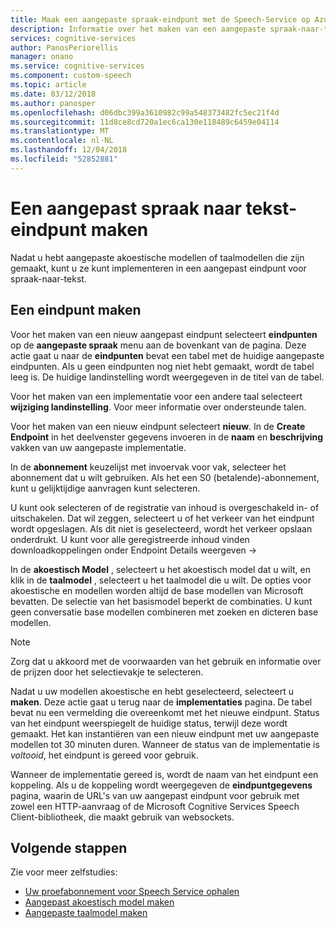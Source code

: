 ```yaml
---
title: Maak een aangepaste spraak-eindpunt met de Speech-Service op Azure | Microsoft Docs
description: Informatie over het maken van een aangepaste spraak-naar-tekst-eindpunt met de Speech-Service in Cognitive Services.
services: cognitive-services
author: PanosPeriorellis
manager: onano
ms.service: cognitive-services
ms.component: custom-speech
ms.topic: article
ms.date: 03/12/2018
ms.author: panosper
ms.openlocfilehash: d06dbc399a3610982c99a548373482fc5ec21f4d
ms.sourcegitcommit: 11d8ce8cd720a1ec6ca130e118489c6459e04114
ms.translationtype: MT
ms.contentlocale: nl-NL
ms.lasthandoff: 12/04/2018
ms.locfileid: "52852881"
---
```

# <a name="create-a-custom-speech-to-text-endpoint"></a>Een aangepast spraak naar tekst-eindpunt maken

Nadat u hebt aangepaste akoestische modellen of taalmodellen die zijn gemaakt, kunt u ze kunt implementeren in een aangepast eindpunt voor spraak-naar-tekst. 

## <a name="create-an-endpoint"></a>Een eindpunt maken
Voor het maken van een nieuw aangepast eindpunt selecteert **eindpunten** op de **aangepaste spraak** menu aan de bovenkant van de pagina. Deze actie gaat u naar de **eindpunten** bevat een tabel met de huidige aangepaste eindpunten. Als u geen eindpunten nog niet hebt gemaakt, wordt de tabel leeg is. De huidige landinstelling wordt weergegeven in de titel van de tabel. 

Voor het maken van een implementatie voor een andere taal selecteert **wijziging landinstelling**. Voor meer informatie over ondersteunde talen.

Voor het maken van een nieuw eindpunt selecteert **nieuw**. In de **Create Endpoint** in het deelvenster gegevens invoeren in de **naam** en **beschrijving** vakken van uw aangepaste implementatie.

In de **abonnement** keuzelijst met invoervak voor vak, selecteer het abonnement dat u wilt gebruiken. Als het een S0 (betalende)-abonnement, kunt u gelijktijdige aanvragen kunt selecteren.

U kunt ook selecteren of de registratie van inhoud is overgeschakeld in- of uitschakelen. Dat wil zeggen, selecteert u of het verkeer van het eindpunt wordt opgeslagen. Als dit niet is geselecteerd, wordt het verkeer opslaan onderdrukt. U kunt voor alle geregistreerde inhoud vinden downloadkoppelingen onder Endpoint Details weergeven ->

In de **akoestisch Model** , selecteert u het akoestisch model dat u wilt, en klik in de **taalmodel** , selecteert u het taalmodel die u wilt. De opties voor akoestische en modellen worden altijd de base modellen van Microsoft bevatten. De selectie van het basismodel beperkt de combinaties. U kunt geen conversatie base modellen combineren met zoeken en dicteren base modellen.

> [!NOTE]
> Zorg dat u akkoord met de voorwaarden van het gebruik en informatie over de prijzen door het selectievakje te selecteren.
>

Nadat u uw modellen akoestische en hebt geselecteerd, selecteert u **maken**. Deze actie gaat u terug naar de **implementaties** pagina. De tabel bevat nu een vermelding die overeenkomt met het nieuwe eindpunt. Status van het eindpunt weerspiegelt de huidige status, terwijl deze wordt gemaakt. Het kan instantiëren van een nieuw eindpunt met uw aangepaste modellen tot 30 minuten duren. Wanneer de status van de implementatie is *voltooid*, het eindpunt is gereed voor gebruik.

Wanneer de implementatie gereed is, wordt de naam van het eindpunt een koppeling. Als u de koppeling wordt weergegeven de **eindpuntgegevens** pagina, waarin de URL's van uw aangepast eindpunt voor gebruik met zowel een HTTP-aanvraag of de Microsoft Cognitive Services Speech Client-bibliotheek, die maakt gebruik van websockets.

## <a name="next-steps"></a>Volgende stappen

Zie voor meer zelfstudies:
- [Uw proefabonnement voor Speech Service ophalen](https://azure.microsoft.com/try/cognitive-services/)
- [Aangepast akoestisch model maken](how-to-customize-acoustic-models.md)
- [Aangepaste taalmodel maken](how-to-customize-language-model.md)
